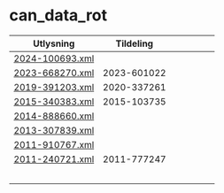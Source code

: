 # can_data_rot

| Utlysning            | Tildeling   |   |   |   |   |   |
|----------------------|-------------|---|---|---|---|---|
| [2024-100693.xml][1] |             |   |   |   |   |   |
| [2023-668270.xml][2] | 2023-601022 |   |   |   |   |   |
| [2019-391203.xml][3] | 2020-337261 |   |   |   |   |   |
| [2015-340383.xml][4] | 2015-103735 |   |   |   |   |   |
| [2014-888660.xml][5] |             |   |   |   |   |   |
| [2013-307839.xml][6] |             |   |   |   |   |   |
| [2011-910767.xml][7] |             |   |   |   |   |   |
| [2011-240721.xml][8] | 2011-777247 |   |   |   |   |   |
|                      |             |   |   |   |   |   |
|                      |             |   |   |   |   |   |
|                      |             |   |   |   |   |   |
|                      |             |   |   |   |   |   |
|                      |             |   |   |   |   |   |

[1]: ./2024-100693.xml
[2]: ./2023-668270.xml
[3]: ./2019-391203.xml
[4]: ./2015-340383.xml
[5]: ./2014-888660.xml
[6]: ./2013-307839.xml
[7]: ./2011-910767.xml
[8]: ./2011-240721.xml